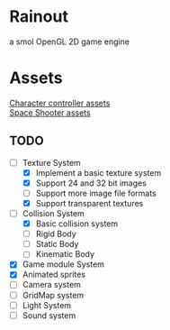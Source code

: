 # Rainout

a smol OpenGL 2D game engine  

# Assets
[Character controller assets](https://caz-creates-games.itch.io/ghost)  
[Space Shooter assets](https://opengameart.org/content/150kmph-3color-palette-aircraft)  

## TODO

- [ ] Texture System
    - [X] Implement a basic texture system
    - [X] Support 24 and 32 bit images
    - [ ] Support more image file formats
    - [X] Support transparent textures
- [ ] Collision System  
    - [X] Basic collision system
    - [ ] Rigid Body  
    - [ ] Static Body  
    - [ ] Kinematic Body  
- [X] Game module System  
- [X] Animated sprites 
- [ ] Camera system
- [ ] GridMap system
- [ ] Light System
- [ ] Sound system

